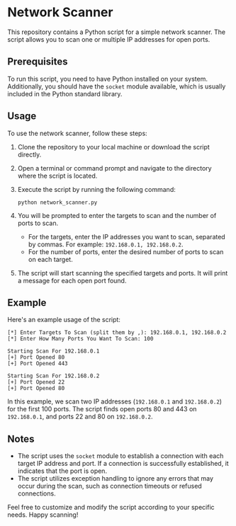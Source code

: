 # Network Scanner

This repository contains a Python script for a simple network scanner. The script allows you to scan one or multiple IP addresses for open ports.

## Prerequisites

To run this script, you need to have Python installed on your system. Additionally, you should have the `socket` module available, which is usually included in the Python standard library.

## Usage

To use the network scanner, follow these steps:

1. Clone the repository to your local machine or download the script directly.
2. Open a terminal or command prompt and navigate to the directory where the script is located.
3. Execute the script by running the following command:

   ```
   python network_scanner.py
   ```

4. You will be prompted to enter the targets to scan and the number of ports to scan.
   - For the targets, enter the IP addresses you want to scan, separated by commas. For example: `192.168.0.1, 192.168.0.2`.
   - For the number of ports, enter the desired number of ports to scan on each target.

5. The script will start scanning the specified targets and ports. It will print a message for each open port found.

## Example

Here's an example usage of the script:

```
[*] Enter Targets To Scan (split them by ,): 192.168.0.1, 192.168.0.2
[*] Enter How Many Ports You Want To Scan: 100

Starting Scan For 192.168.0.1
[+] Port Opened 80
[+] Port Opened 443

Starting Scan For 192.168.0.2
[+] Port Opened 22
[+] Port Opened 80
```

In this example, we scan two IP addresses (`192.168.0.1` and `192.168.0.2`) for the first 100 ports. The script finds open ports 80 and 443 on `192.168.0.1`, and ports 22 and 80 on `192.168.0.2`.

## Notes

- The script uses the `socket` module to establish a connection with each target IP address and port. If a connection is successfully established, it indicates that the port is open.
- The script utilizes exception handling to ignore any errors that may occur during the scan, such as connection timeouts or refused connections.

Feel free to customize and modify the script according to your specific needs. Happy scanning!
